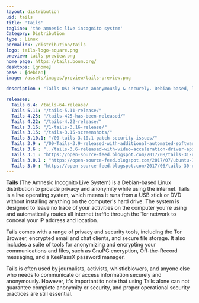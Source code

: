 ```yaml
---
layout: distribution
uid: tails
title: 'Tails'
tagline: 'the amnesic live incognito system'
Category: Distribution
type : Linux
permalink: /distribution/tails
logo: tails-logo-square.png
preview: tails-preview.png
home_page: https://tails.boum.org/
desktops: [gnome]
base : [debian]
image: /assets/images/preview/tails-preview.png

description : "Tails OS: Browse anonymously & securely. Debian-based, leaves no trace. Free updates & reviews."

releases:
  Tails 6.4: /tails-64-release/
  Tails 5.11: "/tails-5.11-release/"
  Tails 4.25: "/tails-425-has-been-released/"
  Tails 4.22: "/tails-4.22-release/"
  Tails 3.16: "/1-tails-3.16-release/"
  Tails 3.15: "/tails-3.15-screenshots/"
  Tails 3.10.1: "/00-tails-3.10.1-patch-security-issues/"
  Tails 3.9 : "/00-Tails-3.9-released-with-additional-automated-software-installation/"
  Tails 3.6 : "../tails-3.6-released-with-video-acceleration-driver-api-and-other-updates/"
  Tails 3.1 : "https://open-source-feed.blogspot.com/2017/08/tails-31-released-with-important.html"
  Tails 3.0.1 : "https://open-source-feed.blogspot.com/2017/07/ubuntu-1610-yakkety-yak-reaches-end-of.html"
  Tails 3.0 : "https://open-source-feed.blogspot.com/2017/06/tails-30-released-first-release-based.html"
---
```


**Tails** (The Amnesic Incognito Live System) is a Debian-based Linux distribution to provide privacy and anonymity while using the internet. Tails is a live operating system, which means it runs from a USB stick or DVD without installing anything on the computer's hard drive. The system is designed to leave no trace of your activities on the computer you're using and automatically routes all internet traffic through the Tor network to conceal your IP address and location.

Tails comes with a range of privacy and security tools, including the Tor Browser, encrypted email and chat clients, and secure file storage. It also includes a suite of tools for anonymizing and encrypting your communications and files, such as GnuPG encryption, Off-the-Record messaging, and a KeePassX password manager.

Tails is often used by journalists, activists, whistleblowers, and anyone else who needs to communicate or access information securely and anonymously. However, it's important to note that using Tails alone can not guarantee complete anonymity or security, and proper operational security practices are still essential.